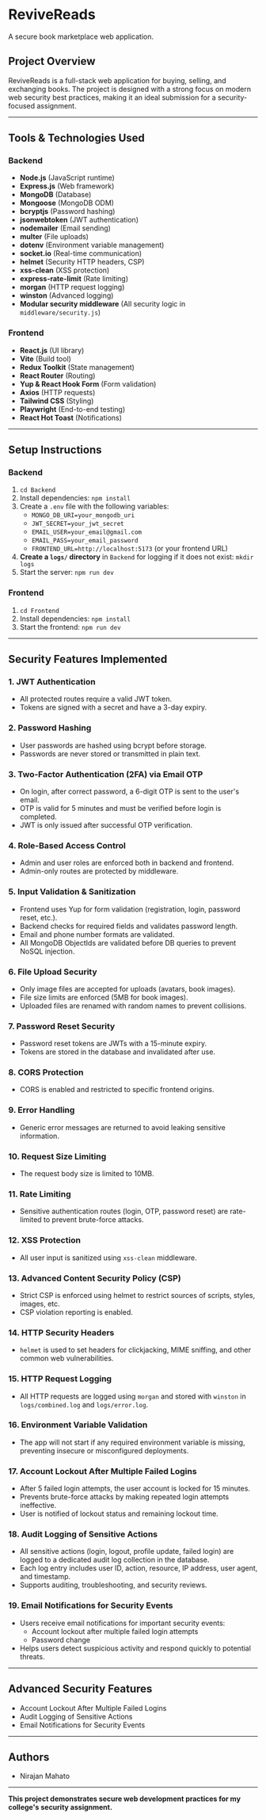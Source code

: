 # ReviveReads

A secure book marketplace web application.

## Project Overview

ReviveReads is a full-stack web application for buying, selling, and exchanging books. The project is designed with a strong focus on modern web security best practices, making it an ideal submission for a security-focused assignment.

---

## Tools & Technologies Used

### Backend

- **Node.js** (JavaScript runtime)
- **Express.js** (Web framework)
- **MongoDB** (Database)
- **Mongoose** (MongoDB ODM)
- **bcryptjs** (Password hashing)
- **jsonwebtoken** (JWT authentication)
- **nodemailer** (Email sending)
- **multer** (File uploads)
- **dotenv** (Environment variable management)
- **socket.io** (Real-time communication)
- **helmet** (Security HTTP headers, CSP)
- **xss-clean** (XSS protection)
- **express-rate-limit** (Rate limiting)
- **morgan** (HTTP request logging)
- **winston** (Advanced logging)
- **Modular security middleware** (All security logic in `middleware/security.js`)

### Frontend

- **React.js** (UI library)
- **Vite** (Build tool)
- **Redux Toolkit** (State management)
- **React Router** (Routing)
- **Yup & React Hook Form** (Form validation)
- **Axios** (HTTP requests)
- **Tailwind CSS** (Styling)
- **Playwright** (End-to-end testing)
- **React Hot Toast** (Notifications)

---

## Setup Instructions

### Backend

1. `cd Backend`
2. Install dependencies: `npm install`
3. Create a `.env` file with the following variables:
   - `MONGO_DB_URI=your_mongodb_uri`
   - `JWT_SECRET=your_jwt_secret`
   - `EMAIL_USER=your_email@gmail.com`
   - `EMAIL_PASS=your_email_password`
   - `FRONTEND_URL=http://localhost:5173` (or your frontend URL)
4. **Create a `logs/` directory** in `Backend` for logging if it does not exist: `mkdir logs`
5. Start the server: `npm run dev`

### Frontend

1. `cd Frontend`
2. Install dependencies: `npm install`
3. Start the frontend: `npm run dev`

---

## Security Features Implemented

### 1. **JWT Authentication**

- All protected routes require a valid JWT token.
- Tokens are signed with a secret and have a 3-day expiry.

### 2. **Password Hashing**

- User passwords are hashed using bcrypt before storage.
- Passwords are never stored or transmitted in plain text.

### 3. **Two-Factor Authentication (2FA) via Email OTP**

- On login, after correct password, a 6-digit OTP is sent to the user's email.
- OTP is valid for 5 minutes and must be verified before login is completed.
- JWT is only issued after successful OTP verification.

### 4. **Role-Based Access Control**

- Admin and user roles are enforced both in backend and frontend.
- Admin-only routes are protected by middleware.

### 5. **Input Validation & Sanitization**

- Frontend uses Yup for form validation (registration, login, password reset, etc.).
- Backend checks for required fields and validates password length.
- Email and phone number formats are validated.
- All MongoDB ObjectIds are validated before DB queries to prevent NoSQL injection.

### 6. **File Upload Security**

- Only image files are accepted for uploads (avatars, book images).
- File size limits are enforced (5MB for book images).
- Uploaded files are renamed with random names to prevent collisions.

### 7. **Password Reset Security**

- Password reset tokens are JWTs with a 15-minute expiry.
- Tokens are stored in the database and invalidated after use.

### 8. **CORS Protection**

- CORS is enabled and restricted to specific frontend origins.

### 9. **Error Handling**

- Generic error messages are returned to avoid leaking sensitive information.

### 10. **Request Size Limiting**

- The request body size is limited to 10MB.

### 11. **Rate Limiting**

- Sensitive authentication routes (login, OTP, password reset) are rate-limited to prevent brute-force attacks.

### 12. **XSS Protection**

- All user input is sanitized using `xss-clean` middleware.

### 13. **Advanced Content Security Policy (CSP)**

- Strict CSP is enforced using helmet to restrict sources of scripts, styles, images, etc.
- CSP violation reporting is enabled.

### 14. **HTTP Security Headers**

- `helmet` is used to set headers for clickjacking, MIME sniffing, and other common web vulnerabilities.

### 15. **HTTP Request Logging**

- All HTTP requests are logged using `morgan` and stored with `winston` in `logs/combined.log` and `logs/error.log`.

### 16. **Environment Variable Validation**

- The app will not start if any required environment variable is missing, preventing insecure or misconfigured deployments.

### 17. **Account Lockout After Multiple Failed Logins**

- After 5 failed login attempts, the user account is locked for 15 minutes.
- Prevents brute-force attacks by making repeated login attempts ineffective.
- User is notified of lockout status and remaining lockout time.

### 18. **Audit Logging of Sensitive Actions**

- All sensitive actions (login, logout, profile update, failed login) are logged to a dedicated audit log collection in the database.
- Each log entry includes user ID, action, resource, IP address, user agent, and timestamp.
- Supports auditing, troubleshooting, and security reviews.

### 19. **Email Notifications for Security Events**

- Users receive email notifications for important security events:
  - Account lockout after multiple failed login attempts
  - Password change
- Helps users detect suspicious activity and respond quickly to potential threats.

---

## Advanced Security Features

- Account Lockout After Multiple Failed Logins
- Audit Logging of Sensitive Actions
- Email Notifications for Security Events

---

## Authors

- Nirajan Mahato

---

**This project demonstrates secure web development practices for my college's security assignment.**
